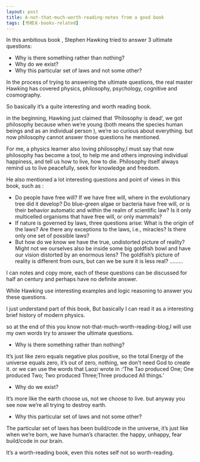 ```yaml
---
layout: post
title: A-not-that-much-worth-reading-notes from a good book
tags: [书相关-books-related]
---
```


In this ambitious book <The Grand Design>, Stephen Hawking tried to answer 3 ultimate questions:

- Why is there something rather than nothing?
- Why do we exist?
- Why this particular set of laws and not some other?

In the process of trying to answering the ultimate questions, the real master Hawking has covered physics, philosophy, psychology, cognitive and cosmography.

So basically it’s a quite interesting and worth reading book.

in the beginning, Hawking just claimed that ‘Philosophy is dead’, we got philosophy because when we’re young (both means the species human beings and as an individual person ), we’re so curious about everything. but now philosophy cannot answer those questions he mentioned.

For me, a physics learner also loving philosophy,I must say that now philosophy has become a tool, to help me and others improving individual happiness, and tell us how to live, how to die. Philosophy itself always remind us to live peacefully, seek for knowledge and freedom.

He also mentioned a lot interesting questions and point of views in this book, such as :

- Do people have free will? If we have free will, where in the evolutionary tree did it develop? Do blue-green algae or bacteria have free will, or is their behavior automatic and within the realm of scientific law? Is it only multicelled organisms that have free will, or only mammals?
- If nature is governed by laws, three questions arise: What is the origin of the laws? Are there any exceptions to the laws, i.e., miracles? Is there only one set of possible laws?
- But how do we know we have the true, undistorted picture of reality? Might not we ourselves also be inside some big goldfish bowl and have our vision distorted by an enormous lens? The goldfish’s picture of reality is different from ours, but can we be sure it is less real?
………

I can notes and copy more, each of these questions can be discussed for half an century and perhaps have no definite answer.

While Hawking use interesting examples and logic reasoning to answer you these questions.

I just understand part of this book, But basically I can read it as a interesting brief history of modern physics.

so at the end of this you know not-that-much-worth-reading-blog,I will use my own words try to answer the ultimate questions.

- Why is there something rather than nothing?

It’s just like zero equals negative plus positive, so the total Energy of the universe equals zero, it’s out of zero, nothing, we don’t need God to create it. or we can use the words that Laozi wrote in <Tao Te Ching> :‘The Tao produced One; One produced Two; Two produced Three;Three produced All things.’

- Why do we exist?

It’s more like the earth choose us, not we choose to live. but anyway you see now we’re all trying to destroy earth.

- Why this particular set of laws and not some other?

The particular set of laws has been build/code in the universe, it’s just like when we’re born, we have human’s character. the happy, unhappy, fear build/code in our brain.



It’s a worth-reading book, even this notes self not so worth-reading.